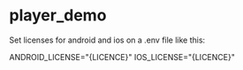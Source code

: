 # player_demo

Set licenses for android and ios on a .env file like this:

ANDROID_LICENSE="{LICENCE}"
IOS_LICENSE="{LICENCE}"

